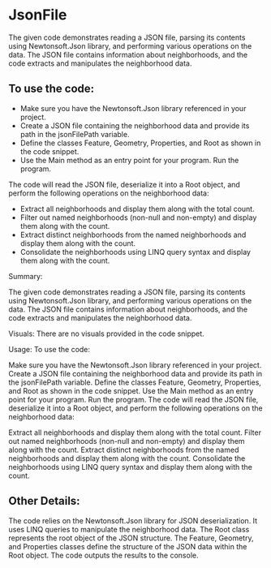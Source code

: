 # JsonFile

The given code demonstrates reading a JSON file, parsing its contents using Newtonsoft.Json library, and performing various operations on the data. The JSON file contains information about neighborhoods, and the code extracts and manipulates the neighborhood data.

## To use the code:

- Make sure you have the Newtonsoft.Json library referenced in your project.
- Create a JSON file containing the neighborhood data and provide its path in the jsonFilePath variable.
- Define the classes Feature, Geometry, Properties, and Root as shown in the code snippet.
- Use the Main method as an entry point for your program.
Run the program.

The code will read the JSON file, deserialize it into a Root object, and perform the following operations on the neighborhood data:

- Extract all neighborhoods and display them along with the total count.
- Filter out named neighborhoods (non-null and non-empty) and display them along with the count.
- Extract distinct neighborhoods from the named neighborhoods and display them along with the count.
- Consolidate the neighborhoods using LINQ query syntax and display them along with the count.


Summary:

The given code demonstrates reading a JSON file, parsing its contents using Newtonsoft.Json library, and performing various operations on the data. The JSON file contains information about neighborhoods, and the code extracts and manipulates the neighborhood data.

Visuals:
There are no visuals provided in the code snippet.

Usage:
To use the code:

Make sure you have the Newtonsoft.Json library referenced in your project.
Create a JSON file containing the neighborhood data and provide its path in the jsonFilePath variable.
Define the classes Feature, Geometry, Properties, and Root as shown in the code snippet.
Use the Main method as an entry point for your program.
Run the program.
The code will read the JSON file, deserialize it into a Root object, and perform the following operations on the neighborhood data:

Extract all neighborhoods and display them along with the total count.
Filter out named neighborhoods (non-null and non-empty) and display them along with the count.
Extract distinct neighborhoods from the named neighborhoods and display them along with the count.
Consolidate the neighborhoods using LINQ query syntax and display them along with the count.

## Other Details:

The code relies on the Newtonsoft.Json library for JSON deserialization.
It uses LINQ queries to manipulate the neighborhood data.
The Root class represents the root object of the JSON structure.
The Feature, Geometry, and Properties classes define the structure of the JSON data within the Root object.
The code outputs the results to the console.

